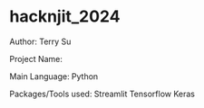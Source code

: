 # hacknjit_2024
 
Author: Terry Su

Project Name: 

Main Language: Python

Packages/Tools used:
Streamlit
Tensorflow
Keras